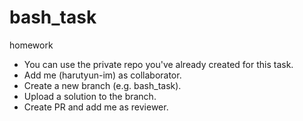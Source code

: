# bash_task
homework

* You can use the private repo you've already created for this task.
* Add me (harutyun-im) as collaborator.
* Create a new branch (e.g. bash_task). 
* Upload a solution to the branch.
* Create PR and add me as reviewer.
